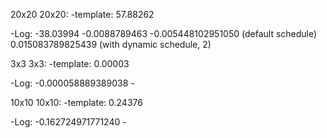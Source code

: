 20x20 20x20:
-template: 57.88262

-Log:
    -38.03994
    -0.0088789463
    -0.005448102951050 (default schedule)
    0.015083789825439 (with dynamic schedule, 2)



3x3 3x3:
-template: 0.00003

-Log:
    -0.000058889389038
    -


10x10 10x10:
-template: 0.24376

-Log:
    -0.162724971771240
    -